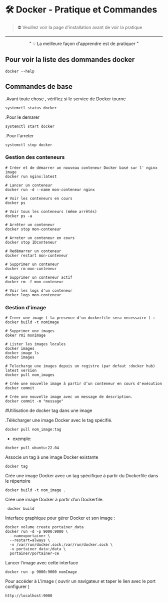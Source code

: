 # 🛠️ Docker - Pratique et Commandes
>  ⛔ Veuillez voir la page d'installation avant de voir la pratique 
<hr>

<div align="center">" 💡 La meilleure façon d'apprendre est de pratiquer "</div> 

## Pour voir la liste des dommandes docker 
```
docker --help 
```


## Commandes de base
.Avant toute chose , vérifiez si le service de  Docker tourne
```
systemctl status docker
```
.Pour le demarer
```
systemctl start docker
```
.Pour l'arreter 
```
systemctl stop docker
```

### Gestion des conteneurs
```
# Créer et de démarrer un nouveau conteneur Docker basé sur l' nginx image
docker run nginx:latest

# Lancer un conteneur
docker run -d --name mon-conteneur nginx

# Voir les conteneurs en cours
docker ps

# Voir tous les conteneurs (même arrêtés)
docker ps -a

# Arrêter un conteneur
docker stop mon-conteneur

# Arreter un conteneur en cours
docker stop IDconteneur

# Redémarrer un conteneur
docker restart mon-conteneur

# Supprimer un conteneur
docker rm mon-conteneur

# Supprimer un conteneur actif
docker rm -f mon-conteneur

# Voir les logs d'un conteneur
docker logs mon-conteneur
```

### Gestion d'image
```
# Creer une image ( la presence d'un dockerfile sera necessaire ) :
docker build -t nomimage 

# Supprimer une images
doker rmi monimage

# Lister les images locales
docker images
docker image ls
docker images

# Telecharge une images depuis un registre (par defaut :docker hub) latest version
docker pull nom_images

# Crée une nouvelle image à partir d’un conteneur en cours d'exécution
docker commit

# Crée une nouvelle image avec un message de description.
docker commit -m "message"
```
#Utilisation de docker tag dans une image

.Télécharger une image Docker avec le tag spécifié.
```
docker pull nom_image:tag
```
- exemple: 
```
docker pull ubuntu:22.04
```
Associe un tag à une image Docker existante
```
docker tag
```
Crée une image Docker avec un tag spécifique à partir du Dockerfile dans le répertoire
```
docker build -t nom_image .
```
Crée une image Docker à partir d’un Dockerfile.
```
 docker build 
```

Interface graphique pour gérer Docker et son image :
```
docker volume create portainer_data
docker run -d -p 9000:9000 \
  --name=portainer \
  --restart=always \
  -v /var/run/docker.sock:/var/run/docker.sock \
  -v portainer_data:/data \
  portainer/portainer-ce
```
Lancer l'image avec cette interface
```
docker run -p 9000:9000 nomImage
```

Pour accéder à L'image ( ouvrir un navigateur et taper le lien avec le port configurer ) 
```
http://localhost:9000
```






